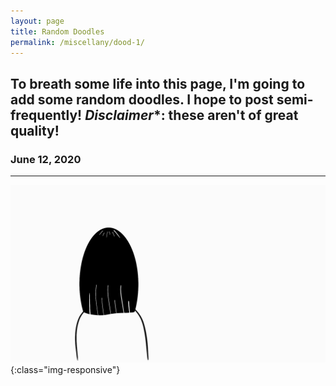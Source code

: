 ```yaml
---
layout: page
title: Random Doodles
permalink: /miscellany/dood-1/
---
```


To breath some life into this page, I'm going to add some random doodles. I hope to post semi-frequently! *Disclaimer**: these aren't of great quality!
---

### June 12, 2020
---
![dood 20200612](images/dood_20200612.gif){:class="img-responsive"}